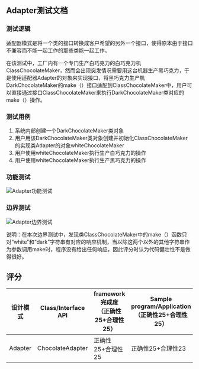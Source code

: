 ## Adapter测试文档

### 测试逻辑

适配器模式是将一个类的接口转换成客户希望的另外一个接口，使得原本由于接口不兼容而不能一起工作的那些类能一起工作。

在该测试中，工厂内有一个专门生产白巧克力的白巧克力机ClassChocolateMaker，然而会出现突发情况需要用这台机器生产黑巧克力，于是使用适配器Adapter的对象来实现接口，将黑巧克力生产机DarkChocolateMaker的make（）接口适配到ClassChocolateMaker中，用户可以直接通过接口ClassChocolateMaker来执行DarkChocolateMaker类对应的make（）操作。

### 测试用例

1.  系统内部创建一个DarkChocolateMaker类对象
2.  用户用该DarkChocolateMaker类对象创建并初始化ClassChocolateMaker的实现类Adapter的对象whiteChocolateMaker
3.  用户使用whiteChocolateMaker执行生产白巧克力的操作
4.  用户使用whiteChocolateMaker执行生产黑巧克力的操作

### 功能测试

![Adapter功能测试](F:\DP\测试文件_雷泓\Adapter（适配器）模式测试\Adapter功能测试.png)

### 边界测试

![Adapter边界测试](F:\DP\测试文件_雷泓\Adapter（适配器）模式测试\Adapter边界测试.png)

说明：在本次边界测试中，发现类ClassChocolateMaker中的make（）函数只对“white”和“dark”字符串有对应的响应机制，当以除这两个以外的其他字符串作为参数调用make时，程序没有给出任何响应，因此评分时认为代码健壮性不是做得很好。

## 评分

| 设计模式 | Class/Interface API | framework完成度<br />（正确性25+合理性25） | Sample program/Application<br />（正确性25+合理性25） | 备注 |
| -------- | ------------------- | ------------------------------------------ | ----------------------------------------------------- | ---- |
| Adapter  | ChocolateAdapter    | 正确性25+合理性25                          | 正确性25+合理性23                                     |      |

